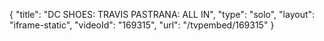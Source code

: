 {
    "title": "DC SHOES: TRAVIS PASTRANA: ALL IN",
    "type": "solo",
    "layout": "iframe-static",
    "videoId": "169315",
    "url": "\/tvpembed\/169315"
}